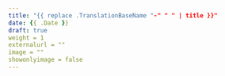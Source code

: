 ```yaml
---
title: "{{ replace .TranslationBaseName "-" " " | title }}"
date: {{ .Date }}
draft: true
weight = 1
externalurl = ""
image = ""
showonlyimage = false
---
```

